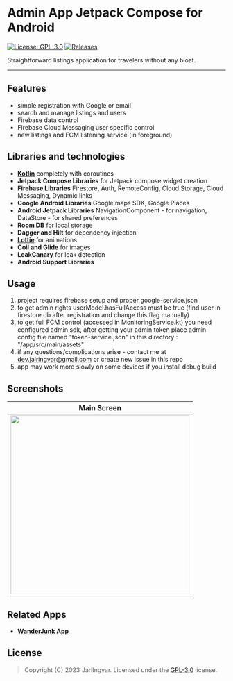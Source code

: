 # Admin App Jetpack Compose for Android
[![License: GPL-3.0](https://img.shields.io/badge/License-GPL%203.0-blue.svg)](https://www.gnu.org/licenses/gpl.html) [![Releases](https://img.shields.io/github/v/release/jarlingvar/wanderjunk-pub.svg)](https://github.com/jarlingvar/wanderjunk-pub/releases/latest)

Straightforward listings application for travelers without any bloat.

---
## Features
- simple registration with Google or email
- search and manage listings and users
- Firebase data control
- Firebase Cloud Messaging user specific control
- new listings and FCM listening service (in foreground)


## Libraries and technologies
- [**Kotlin**](https://github.com/JetBrains/kotlin) completely with coroutines
- **Jetpack Compose Libraries** for Jetpack compose widget creation
- **Firebase Libraries** Firestore, Auth, RemoteConfig, Cloud Storage, Cloud Messaging, Dynamic links
- **Google Android Libraries** Google maps SDK, Google Places
- **Android Jetpack Libraries** NavigationComponent - for navigation, DataStore - for shared preferences
- **Room DB** for local storage
- **Dagger and Hilt** for dependency injection
- [**Lottie**](https://github.com/airbnb/lottie-android) for animations
- **Coil and Glide** for images
- **LeakCanary** for leak detection
- **Android Support Libraries**


## Usage
1) project requires firebase setup and proper google-service.json
2) to get admin rights userModel.hasFullAccess must be true (find user in firestore db after registration and change this flag manually)
3) to get full FCM control (accessed in MonitoringService.kt) you need configured admin sdk, after getting your admin token place admin config file named "token-service.json" in this directory : "/app/src/main/assets"
4) if any questions/complications arise - contact me at dev.jalringvar@gmail.com or create new issue in this repo
5) app may work more slowly on some devices if you install debug build

## Screenshots
|                      Main Screen                      |
|:-----------------------------------------------------:|
| <img src="/assets/images/admin-anim.png" width="412"> |

## Related Apps
- [**WanderJunk App**](https://github.com/jarlingvar/wanderjunk-pub)

## License
> Copyright (C) 2023 JarlIngvar.
> Licensed under the [GPL-3.0](https://www.gnu.org/licenses/gpl.html) license.